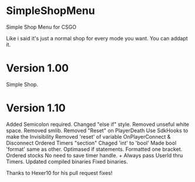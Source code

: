 # SimpleShopMenu
Simple Shop Menu for CSGO

Like i said it's just a normal shop for every mode you want. You can addapt it.


# Version 1.00
Simple Shop.

# Version 1.10
Added Semicolon required. Changed "else if" style. Removed unseful white space.
Removed smlib.
Removed "Reset" on PlayerDeath
Use SdkHooks to make the Invisibility
Removed 'reset' of variable OnPlayerConnect & Disconnect
Ordered Timers "section"
Chaged 'int' to 'bool'
Made bool 'format' same as other.
Optimased if statements.
Formatted one bracket.
Ordered stocks
No need to save timer handle. + Always pass UserId thru Timers.
Updated compiled binaries
Fixed binaries.

Thanks to Hexer10 for his pull request fixes!
